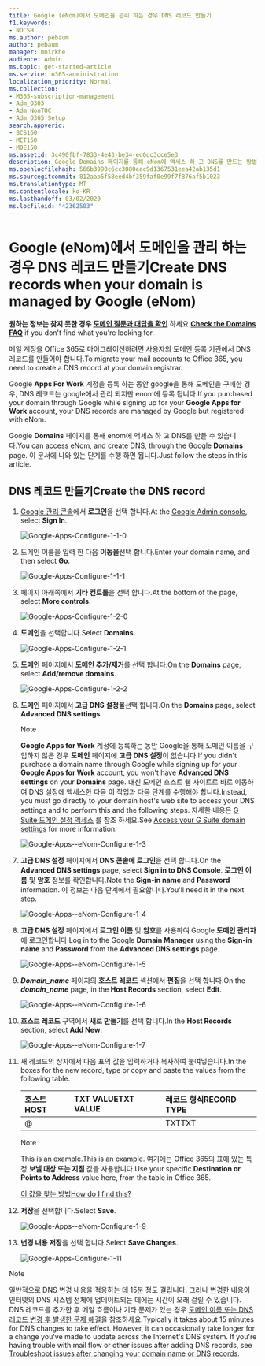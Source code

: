 ```yaml
---
title: Google (eNom)에서 도메인을 관리 하는 경우 DNS 레코드 만들기
f1.keywords:
- NOCSH
ms.author: pebaum
author: pebaum
manager: mnirkhe
audience: Admin
ms.topic: get-started-article
ms.service: o365-administration
localization_priority: Normal
ms.collection:
- M365-subscription-management
- Adm_O365
- Adm_NonTOC
- Adm_O365_Setup
search.appverid:
- BCS160
- MET150
- MOE150
ms.assetid: 3c490fbf-7833-4e43-be34-ed0dc3cce5e3
description: Google Domains 페이지를 통해 eNom에 액세스 하 고 DNS를 만드는 방법에 대해 알아봅니다.
ms.openlocfilehash: 566b3990c6cc3080eac9d1367531eea42ab135d1
ms.sourcegitcommit: 812aab5f58eed4bf359faf0e99f7f876af5b1023
ms.translationtype: MT
ms.contentlocale: ko-KR
ms.lasthandoff: 03/02/2020
ms.locfileid: "42362503"
---
```

# <a name="create-dns-records-when-your-domain-is-managed-by-google-enom"></a><span data-ttu-id="a43ed-103">Google (eNom)에서 도메인을 관리 하는 경우 DNS 레코드 만들기</span><span class="sxs-lookup"><span data-stu-id="a43ed-103">Create DNS records when your domain is managed by Google (eNom)</span></span>

 <span data-ttu-id="a43ed-104">**원하는 정보는 찾지 못한 경우 [도메인 질문과 대답을 확인](../setup/domains-faq.md)** 하세요.</span><span class="sxs-lookup"><span data-stu-id="a43ed-104">**[Check the Domains FAQ](../setup/domains-faq.md)** if you don't find what you're looking for.</span></span> 
  
<span data-ttu-id="a43ed-105">메일 계정을 Office 365로 마이그레이션하려면 사용자의 도메인 등록 기관에서 DNS 레코드를 만들어야 합니다.</span><span class="sxs-lookup"><span data-stu-id="a43ed-105">To migrate your mail accounts to Office 365, you need to create a DNS record at your domain registrar.</span></span>
  
<span data-ttu-id="a43ed-106">Google **Apps For Work** 계정을 등록 하는 동안 google을 통해 도메인을 구매한 경우, DNS 레코드는 google에서 관리 되지만 enom에 등록 됩니다.</span><span class="sxs-lookup"><span data-stu-id="a43ed-106">If you purchased your domain through Google while signing up for your **Google Apps for Work** account, your DNS records are managed by Google but registered with eNom.</span></span> 
  
<span data-ttu-id="a43ed-107">Google **Domains** 페이지를 통해 enom에 액세스 하 고 DNS를 만들 수 있습니다.</span><span class="sxs-lookup"><span data-stu-id="a43ed-107">You can access eNom, and create DNS, through the Google **Domains** page.</span></span> <span data-ttu-id="a43ed-108">이 문서에 나와 있는 단계를 수행 하면 됩니다.</span><span class="sxs-lookup"><span data-stu-id="a43ed-108">Just follow the steps in this article.</span></span> 
  
## <a name="create-the-dns-record"></a><span data-ttu-id="a43ed-109">DNS 레코드 만들기</span><span class="sxs-lookup"><span data-stu-id="a43ed-109">Create the DNS record</span></span>

1. <span data-ttu-id="a43ed-110">[Google 관리 콘솔](https://www.google.com/work/apps/business)에서 **로그인**을 선택 합니다.</span><span class="sxs-lookup"><span data-stu-id="a43ed-110">At the [Google Admin console](https://www.google.com/work/apps/business), select **Sign In**.</span></span>
    
    ![Google-Apps-Configure-1-1-0](../../media/37a6e9f6-319e-4c02-aa18-d8d06df7953d.png)
  
2. <span data-ttu-id="a43ed-112">도메인 이름을 입력 한 다음 **이동을**선택 합니다.</span><span class="sxs-lookup"><span data-stu-id="a43ed-112">Enter your domain name, and then select **Go**.</span></span>
    
    ![Google-Apps-Configure-1-1-1](../../media/2caf8dcb-4d40-4cfa-bc40-d634e454e699.png)
  
3. <span data-ttu-id="a43ed-114">페이지 아래쪽에서 **기타 컨트롤**을 선택 합니다.</span><span class="sxs-lookup"><span data-stu-id="a43ed-114">At the bottom of the page, select **More controls**.</span></span>
    
    ![Google-Apps-Configure-1-2-0](../../media/1518ff78-035b-423e-85a3-c16d7faa0968.png)
  
4. <span data-ttu-id="a43ed-116">**도메인**을 선택합니다.</span><span class="sxs-lookup"><span data-stu-id="a43ed-116">Select **Domains**.</span></span>
    
    ![Google-Apps-Configure-1-2-1](../../media/c2972c06-9bca-43bd-9876-2cee63043bf1.png)
  
5. <span data-ttu-id="a43ed-118">**도메인** 페이지에서 **도메인 추가/제거**를 선택 합니다.</span><span class="sxs-lookup"><span data-stu-id="a43ed-118">On the **Domains** page, select **Add/remove domains**.</span></span>
    
    ![Google-Apps-Configure-1-2-2](../../media/07b8068f-9a05-40aa-a041-fc495c729a18.png)
  
6. <span data-ttu-id="a43ed-120">**도메인** 페이지에서 **고급 DNS 설정을**선택 합니다.</span><span class="sxs-lookup"><span data-stu-id="a43ed-120">On the **Domains** page, select **Advanced DNS settings**.</span></span>
    
    > [!NOTE]
    > <span data-ttu-id="a43ed-121">**Google Apps for Work** 계정에 등록하는 동안 Google을 통해 도메인 이름을 구입하지 않은 경우 **도메인** 페이지에 **고급 DNS 설정**이 없습니다.</span><span class="sxs-lookup"><span data-stu-id="a43ed-121">If you didn't purchase a domain name through Google while signing up for your **Google Apps for Work** account, you won't have **Advanced DNS settings** on your **Domains** page.</span></span> <span data-ttu-id="a43ed-122">대신 도메인 호스트 웹 사이트로 바로 이동하여 DNS 설정에 액세스한 다음 이 작업과 다음 단계를 수행해야 합니다.</span><span class="sxs-lookup"><span data-stu-id="a43ed-122">Instead, you must go directly to your domain host's web site to access your DNS settings and to perform this and the following steps.</span></span> <span data-ttu-id="a43ed-123">자세한 내용은 [G Suite 도메인 설정 액세스](https://support.google.com/a/answer/54693?hl=en) 를 참조 하세요.</span><span class="sxs-lookup"><span data-stu-id="a43ed-123">See [Access your G Suite domain settings](https://support.google.com/a/answer/54693?hl=en) for more information.</span></span> 
  
    ![Google-Apps--eNom-Configure-1-3](../../media/b244b29c-e479-40be-b380-4ffa0f74b421.png)
  
7. <span data-ttu-id="a43ed-125">**고급 DNS 설정** 페이지에서 **DNS 콘솔에 로그인**을 선택 합니다.</span><span class="sxs-lookup"><span data-stu-id="a43ed-125">On the **Advanced DNS settings** page, select **Sign in to DNS Console**.</span></span> <span data-ttu-id="a43ed-126">**로그인 이름** 및 **암호** 정보를 확인합니다.</span><span class="sxs-lookup"><span data-stu-id="a43ed-126">Note the **Sign-in name** and **Password** information.</span></span> <span data-ttu-id="a43ed-127">이 정보는 다음 단계에서 필요합니다.</span><span class="sxs-lookup"><span data-stu-id="a43ed-127">You'll need it in the next step.</span></span> 
    
    ![Google-Apps--eNom-Configure-1-4](../../media/056a2767-462f-4847-acee-d01e3f773add.png)
  
8. <span data-ttu-id="a43ed-129">**고급 DNS 설정** 페이지에서 **로그인 이름** 및 **암호**를 사용하여 Google **도메인 관리자**에 로그인합니다.</span><span class="sxs-lookup"><span data-stu-id="a43ed-129">Log in to the Google **Domain Manager** using the **Sign-in name** and **Password** from the **Advanced DNS settings** page.</span></span> 
    
    ![Google-Apps--eNom-Configure-1-5](../../media/08b74652-8cdb-4560-a5fd-0899f86deee8.png)
  
9. <span data-ttu-id="a43ed-131">***Domain_name*** 페이지의 **호스트 레코드** 섹션에서 **편집**을 선택 합니다.</span><span class="sxs-lookup"><span data-stu-id="a43ed-131">On the ***domain_name*** page, in the **Host Records** section, select **Edit**.</span></span>
    
    ![Google-Apps--eNom-Configure-1-6](../../media/d54fec18-b9d1-4796-8397-0393c964eade.png)
  
10. <span data-ttu-id="a43ed-133">**호스트 레코드** 구역에서 **새로 만들기**를 선택 합니다.</span><span class="sxs-lookup"><span data-stu-id="a43ed-133">In the **Host Records** section, select **Add New**.</span></span>
    
    ![Google-Apps--eNom-Configure-1-7](../../media/3562806a-4328-4e60-a717-0566841204cf.png)
  
11. <span data-ttu-id="a43ed-135">새 레코드의 상자에서 다음 표의 값을 입력하거나 복사하여 붙여넣습니다.</span><span class="sxs-lookup"><span data-stu-id="a43ed-135">In the boxes for the new record, type or copy and paste the values from the following table.</span></span>
    
    |<span data-ttu-id="a43ed-136">**호스트**</span><span class="sxs-lookup"><span data-stu-id="a43ed-136">**HOST**</span></span>|<span data-ttu-id="a43ed-137">**TXT VALUE**</span><span class="sxs-lookup"><span data-stu-id="a43ed-137">**TXT VALUE**</span></span>|<span data-ttu-id="a43ed-138">**레코드 형식**</span><span class="sxs-lookup"><span data-stu-id="a43ed-138">**RECORD TYPE**</span></span>|
    |:-----|:-----|:-----|
    |@  <br/> ||<span data-ttu-id="a43ed-139">TXT</span><span class="sxs-lookup"><span data-stu-id="a43ed-139">TXT</span></span>  <br/> |

    > [!NOTE]
    > <span data-ttu-id="a43ed-140">This is an example.</span><span class="sxs-lookup"><span data-stu-id="a43ed-140">This is an example.</span></span> <span data-ttu-id="a43ed-141">여기에는 Office 365의 표에 있는 특정 **보낼 대상 또는 지점** 값을 사용합니다.</span><span class="sxs-lookup"><span data-stu-id="a43ed-141">Use your specific **Destination or Points to Address** value here, from the table in Office 365.</span></span> 
  
    [<span data-ttu-id="a43ed-142">이 값을 찾는 방법</span><span class="sxs-lookup"><span data-stu-id="a43ed-142">How do I find this?</span></span>](../get-help-with-domains/information-for-dns-records.md)
  
12. <span data-ttu-id="a43ed-143">**저장**을 선택합니다.</span><span class="sxs-lookup"><span data-stu-id="a43ed-143">Select **Save**.</span></span>
    
    ![Google-Apps--eNom-Configure-1-9](../../media/7a6f7b45-8f79-487b-afe4-05949c2c04e8.png)
  
13. <span data-ttu-id="a43ed-145">**변경 내용 저장**을 선택 합니다.</span><span class="sxs-lookup"><span data-stu-id="a43ed-145">Select **Save Changes**.</span></span>
    
    ![Google-Apps-Configure-1-11](../../media/7f321236-33fb-4a7d-9d03-26605e9e558c.png)
  
> [!NOTE]
>  <span data-ttu-id="a43ed-p105">일반적으로 DNS 변경 내용을 적용하는 데 15분 정도 걸립니다. 그러나 변경한 내용이 인터넷의 DNS 시스템 전체에 업데이트되는 데에는 시간이 오래 걸릴 수 있습니다. DNS 레코드를 추가한 후 메일 흐름이나 기타 문제가 있는 경우 [도메인 이름 또는 DNS 레코드 변경 후 발생한 문제 해결](../get-help-with-domains/find-and-fix-issues.md)을 참조하세요.</span><span class="sxs-lookup"><span data-stu-id="a43ed-p105">Typically it takes about 15 minutes for DNS changes to take effect. However, it can occasionally take longer for a change you've made to update across the Internet's DNS system. If you're having trouble with mail flow or other issues after adding DNS records, see [Troubleshoot issues after changing your domain name or DNS records](../get-help-with-domains/find-and-fix-issues.md).</span></span> 
  
